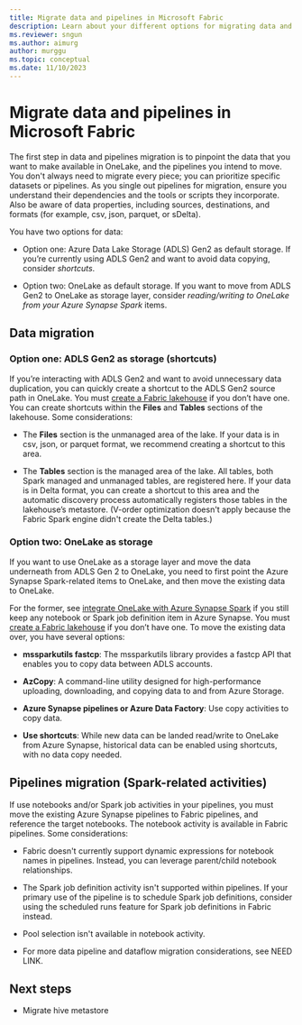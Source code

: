 ```yaml
---
title: Migrate data and pipelines in Microsoft Fabric
description: Learn about your different options for migrating data and pipelines in Microsoft Fabric.
ms.reviewer: sngun
ms.author: aimurg
author: murggu
ms.topic: conceptual
ms.date: 11/10/2023
---
```


# Migrate data and pipelines in Microsoft Fabric

The first step in data and pipelines migration is to pinpoint the data that you want to make available in OneLake, and the pipelines you intend to move. You don't always need to migrate every piece; you can prioritize specific datasets or pipelines. As you single out pipelines for migration, ensure you understand their dependencies and the tools or scripts they incorporate. Also be aware of data properties, including sources, destinations, and formats (for example, csv, json, parquet, or sDelta).

You have two options for data:

- Option one: Azure Data Lake Storage (ADLS) Gen2 as default storage. If you’re currently using ADLS Gen2 and want to avoid data copying, consider *shortcuts*.

- Option two: OneLake as default storage. If you want to move from ADLS Gen2 to OneLake as storage layer, consider *reading/writing to OneLake from your Azure Synapse Spark* items.

## Data migration

### Option one: ADLS Gen2 as storage (shortcuts)

If you’re interacting with ADLS Gen2 and want to avoid unnecessary data duplication, you can quickly create a shortcut to the ADLS Gen2 source path in OneLake. You must [create a Fabric lakehouse](../onelake/create-lakehouse-onelake.md) if you don’t have one. You can create shortcuts within the **Files** and **Tables** sections of the lakehouse. Some considerations:

- The **Files** section is the unmanaged area of the lake. If your data is in csv, json, or parquet format, we recommend creating a shortcut to this area.

- The **Tables** section is the managed area of the lake. All tables, both Spark managed and unmanaged tables, are registered here. If your data is in Delta format, you can create a shortcut to this area and the automatic discovery process automatically registers those tables in the lakehouse’s metastore. (V-order optimization doesn't apply because the Fabric Spark engine didn't create the Delta tables.)

### Option two: OneLake as storage

If you want to use OneLake as a storage layer and move the data underneath from ADLS Gen 2 to OneLake, you need to first point the Azure Synapse Spark-related items to OneLake, and then move the existing data to OneLake.

For the former, see [integrate OneLake with Azure Synapse Spark](../onelake/onelake-azure-synapse-analytics.md) if you still keep any notebook or Spark job definition item in Azure Synapse. You must [create a Fabric lakehouse](../onelake/create-lakehouse-onelake.md) if you don’t have one. To move the existing data over, you have several options:

- **mssparkutils fastcp**: The mssparkutils library provides a fastcp API that enables you to copy data between ADLS accounts.

- **AzCopy**: A command-line utility designed for high-performance uploading, downloading, and copying data to and from Azure Storage.

- **Azure Synapse pipelines or Azure Data Factory**: Use copy activities to copy data.

- **Use shortcuts**: While new data can be landed read/write to OneLake from Azure Synapse, historical data can be enabled using shortcuts, with no data copy needed.

## Pipelines migration (Spark-related activities)

If use notebooks and/or Spark job activities in your pipelines, you must move the existing Azure Synapse pipelines to Fabric pipelines, and reference the target notebooks. The notebook activity is available in Fabric pipelines. Some considerations:

- Fabric doesn't currently support dynamic expressions for notebook names in pipelines. Instead, you can leverage parent/child notebook relationships.

- The Spark job definition activity isn't supported within pipelines. If your primary use of the pipeline is to schedule Spark job definitions, consider using the scheduled runs feature for Spark job definitions in Fabric instead.

- Pool selection isn't available in notebook activity.

- For more data pipeline and dataflow migration considerations, see NEED LINK.

## Next steps

- Migrate hive metastore
